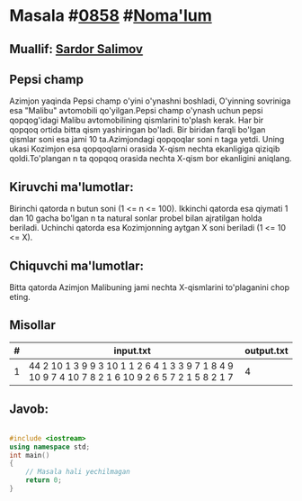 
<h1>Masala #<a href="https://robocontest.uz/tasks/0858">0858</a> #<a href="https://robocontest.uz/tasks?category=1">Noma'lum</a></h1>
<h2> Muallif: <a href="https://robocontest.uz/profile/ds_forrest">Sardor Salimov</a></h2>
<h2>Pepsi champ</h2>
<p>Azimjon yaqinda Pepsi champ o'yini o'ynashni boshladi, O'yinning sovriniga esa "Malibu" avtomobili qo'yilgan.Pepsi champ o'ynash uchun pepsi qopqog'idagi Malibu avtomobilining qismlarini to'plash kerak. Har bir qopqoq ortida bitta qism yashiringan bo'ladi. Bir biridan farqli bo'lgan qismlar soni esa jami 10 ta.Azimjondagi qopqoqlar soni n taga yetdi. Uning ukasi Kozimjon esa qopqoqlarni orasida X-qism nechta ekanligiga qiziqib qoldi.To'plangan n ta qopqoq orasida nechta X-qism bor ekanligini aniqlang.</p>
<h2>Kiruvchi ma'lumotlar:</h2>
<p>Birinchi qatorda n butun soni (1 <= n <= 100). Ikkinchi qatorda esa qiymati 1 dan 10 gacha bo'lgan n ta natural sonlar probel bilan ajratilgan holda beriladi. Uchinchi qatorda esa Kozimjonning aytgan X soni beriladi (1 <= 10 <= X).</p>
<h2>Chiquvchi ma'lumotlar:</h2>
<p>Bitta qatorda Azimjon Malibuning jami nechta X-qismlarini to'plaganini chop eting.</p>
<h2>Misollar</h2>
<table>
    <thead>
        <tr>
            <th>#</th>
            <th>input.txt</th>
            <th>output.txt</th>
        </tr>
    </thead>
    <tbody>
            <tr>
                <td>1</td>
                <td>44
2 10 1 3 9 9 3 10 1 1 2 6 4 1 3 3 9 7 1 8 4 9 10 9 7 4 10 7 8 2 1 6 10 9 2 6 5 7 2 1 5 8 2 1 
7</td>
                <td>4</td>
            </tr>
    </tbody>
    </table>
    
<h2>Javob:</h2>

######
```cpp
#include <iostream>
using namespace std;
int main()
{
    // Masala hali yechilmagan
    return 0;
}
```

